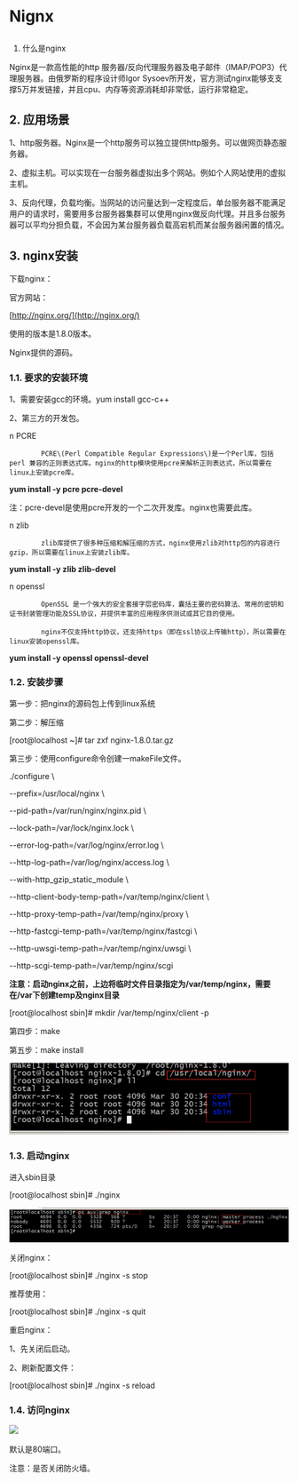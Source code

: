 # Nignx

## 
 1. 什么是nginx

Nginx是一款高性能的http 服务器/反向代理服务器及电子邮件（IMAP/POP3）代理服务器。由俄罗斯的程序设计师Igor Sysoev所开发，官方测试nginx能够支支撑5万并发链接，并且cpu、内存等资源消耗却非常低，运行非常稳定。

## 2.  应用场景

1、http服务器。Nginx是一个http服务可以独立提供http服务。可以做网页静态服务器。

2、虚拟主机。可以实现在一台服务器虚拟出多个网站。例如个人网站使用的虚拟主机。

3、反向代理，负载均衡。当网站的访问量达到一定程度后，单台服务器不能满足用户的请求时，需要用多台服务器集群可以使用nginx做反向代理。并且多台服务器可以平均分担负载，不会因为某台服务器负载高宕机而某台服务器闲置的情况。

## 3.  nginx安装

下载nginx：

官方网站：

[http://nginx.org/](http://nginx.org/)

使用的版本是1.8.0版本。

Nginx提供的源码。

### 1.1. 要求的安装环境

1、需要安装gcc的环境。yum install gcc-c++

2、第三方的开发包。

n  PCRE

            PCRE\(Perl Compatible Regular Expressions\)是一个Perl库，包括 perl 兼容的正则表达式库。nginx的http模块使用pcre来解析正则表达式，所以需要在linux上安装pcre库。

**yum install -y pcre pcre-devel**

注：pcre-devel是使用pcre开发的一个二次开发库。nginx也需要此库。

n  zlib

            zlib库提供了很多种压缩和解压缩的方式，nginx使用zlib对http包的内容进行gzip，所以需要在linux上安装zlib库。

**yum install -y zlib zlib-devel**

n  openssl

            OpenSSL 是一个强大的安全套接字层密码库，囊括主要的密码算法、常用的密钥和证书封装管理功能及SSL协议，并提供丰富的应用程序供测试或其它目的使用。

            nginx不仅支持http协议，还支持https（即在ssl协议上传输http），所以需要在linux安装openssl库。

**yum install -y openssl openssl-devel**

### 1.2. 安装步骤

第一步：把nginx的源码包上传到linux系统

第二步：解压缩

\[root@localhost ~\]\# tar zxf nginx-1.8.0.tar.gz

第三步：使用configure命令创建一makeFile文件。

./configure \

--prefix=/usr/local/nginx \

--pid-path=/var/run/nginx/nginx.pid \

--lock-path=/var/lock/nginx.lock \

--error-log-path=/var/log/nginx/error.log \

--http-log-path=/var/log/nginx/access.log \

--with-http\_gzip\_static\_module \

--http-client-body-temp-path=/var/temp/nginx/client \

--http-proxy-temp-path=/var/temp/nginx/proxy \

--http-fastcgi-temp-path=/var/temp/nginx/fastcgi \

--http-uwsgi-temp-path=/var/temp/nginx/uwsgi \

--http-scgi-temp-path=/var/temp/nginx/scgi

**注意：启动nginx之前，上边将临时文件目录指定为/var/temp/nginx，需要在/var下创建temp及nginx目录**

\[root@localhost sbin\]\# mkdir /var/temp/nginx/client -p

第四步：make

第五步：make install

![](../../.gitbook/assets/image%20%28127%29.png)

### 1.3. 启动nginx

进入sbin目录

\[root@localhost sbin\]\# ./nginx  
 

![](../../.gitbook/assets/image%20%28145%29.png)

关闭nginx：

\[root@localhost sbin\]\# ./nginx -s stop

推荐使用：

\[root@localhost sbin\]\# ./nginx -s quit

重启nginx：

1、先关闭后启动。

2、刷新配置文件：

\[root@localhost sbin\]\# ./nginx -s reload

### 1.4. 访问nginx

![](file:////Users/wupan/Library/Group%20Containers/UBF8T346G9.Office/TemporaryItems/msohtmlclip/clip_image004.png)

默认是80端口。

注意：是否关闭防火墙。

